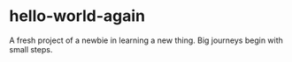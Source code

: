 # hello-world-again
A fresh project of a newbie in learning a new thing. Big journeys begin with small steps.
